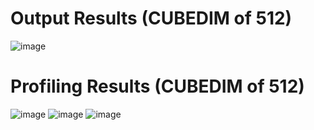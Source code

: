 # Output Results (CUBEDIM of 512)
![image](https://github.com/user-attachments/assets/56bbd783-8bcb-462e-ad9c-a849a6686640)

# Profiling Results (CUBEDIM of 512)
![image](https://github.com/user-attachments/assets/04bc61cd-f54f-4b73-9f04-4f547bb80b4f)
![image](https://github.com/user-attachments/assets/8aabb426-bab6-4422-bd84-f2ea8ba48cb8)
![image](https://github.com/user-attachments/assets/6210219b-8a69-4eda-8dec-cc15491c1c3e)


